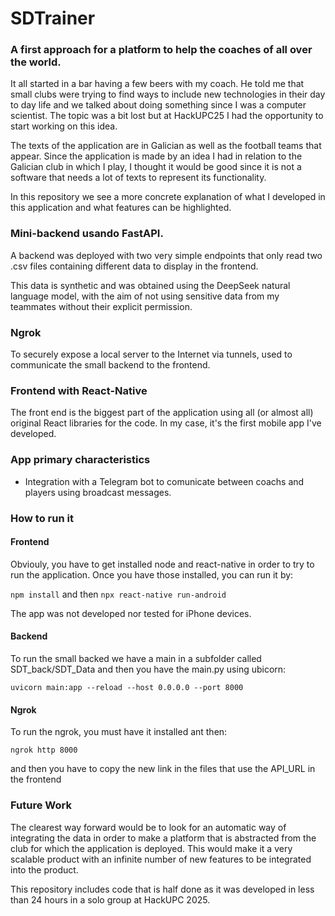 # SDTrainer
### A first approach for a platform to help the coaches of all over the world.

It all started in a bar having a few beers with my coach. He told me that small clubs were trying to find ways to include new technologies in their day to day life and we talked about doing something since I was a computer scientist. The topic was a bit lost but at HackUPC25 I had the opportunity to start working on this idea.

The texts of the application are in Galician as well as the football teams that appear. Since the application is made by an idea I had in relation to the Galician club in which I play, I thought it would be good since it is not a software that needs a lot of texts to represent its functionality.

In this repository we see a more concrete explanation of what I developed in this application and what features can be highlighted.

### Mini-backend usando FastAPI.
A backend was deployed with two very simple endpoints that only read two .csv files containing different data to display in the frontend. 

This data is synthetic and was obtained using the DeepSeek natural language model, with the aim of not using sensitive data from my teammates without their explicit permission.

### Ngrok
To securely expose a local server to the Internet via tunnels, used to communicate the small backend to the frontend.

### Frontend with React-Native
The front end is the biggest part of the application using all (or almost all) original React libraries for the code. In my case, it's the first mobile app I've developed.

### App primary characteristics

- Integration with a Telegram bot to comunicate between coachs and players using broadcast messages.

### How to run it

#### Frontend

Obviouly, you have to get installed node and react-native in order to try to run the application.
Once you have those installed, you can run it by:

`npm install` and then `npx react-native run-android`

The app was not developed nor tested for iPhone devices.

#### Backend

To run the small backed we have a main in a subfolder called SDT_back/SDT_Data and then you have the main.py using ubicorn:

`uvicorn main:app --reload --host 0.0.0.0 --port 8000`

#### Ngrok

To run the ngrok, you must have it installed ant then:

`ngrok http 8000`

and then you have to copy the new link in the files that use the API_URL in the frontend

### Future Work

The clearest way forward would be to look for an automatic way of integrating the data in order to make a platform that is abstracted from the club for which the application is deployed. This would make it a very scalable product with an infinite number of new features to be integrated into the product.

This repository includes code that is half done as it was developed in less than 24 hours in a solo group at HackUPC 2025.


